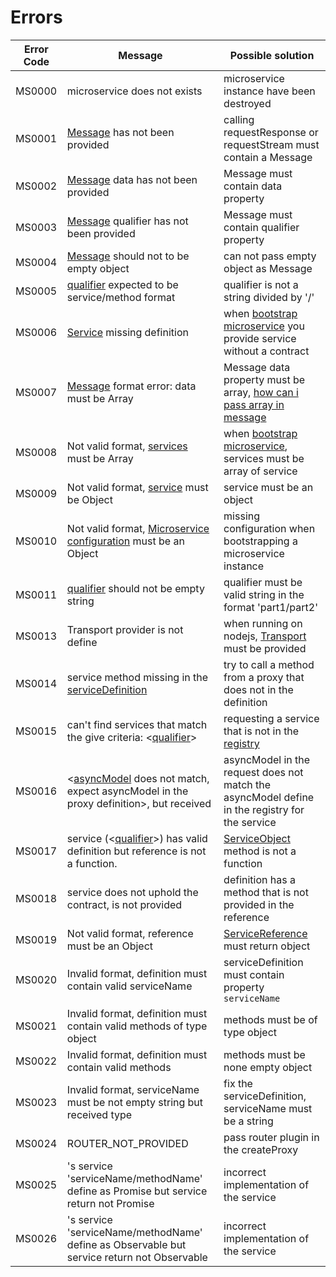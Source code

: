 # Errors

|Error Code | Message | Possible solution | 
| --- | --- | --- |
| MS0000 | microservice does not exists | microservice instance have been destroyed |
| MS0001 | [Message](#message) has not been provided | calling requestResponse or requestStream must contain a Message |
| MS0002 | [Message](#message) data has not been provided | Message must contain data property |
| MS0003 | [Message](#message) qualifier has not been provided | Message must contain qualifier property |
| MS0004 | [Message](#message) should not to be empty object | can not pass empty object as Message |
| MS0005 | [qualifier](#qualifier) expected to be service/method format | qualifier is not a string divided by '/'|
| MS0006 | [Service](#service) missing definition | when [bootstrap microservice](#bootstrap) you provide service without a contract |
| MS0007 | [Message](#message) format error: data must be Array | Message data property must be array, [how can i pass array in message](#passing-array-serviceall)|
| MS0008 | Not valid format, [services](#3-creating-microservice) must be Array | when [bootstrap microservice](#bootstrap), services must be array of service |
| MS0009 | Not valid format, [service](#service) must be Object | service must be an object|
| MS0010 | Not valid format, [Microservice configuration](#microservice) must be an Object | missing configuration when bootstrapping a microservice instance |
| MS0011 | [qualifier](#qualifier) should not be empty string | qualifier must be valid string in the format 'part1/part2'|
| MS0013 | Transport provider is not define | when running on nodejs, [Transport](#transport) must be provided|
| MS0014 | service method <methodName> missing in the [serviceDefinition](#1-define-the-service) | try to call a method from a proxy that does not in the definition|
| MS0015 | can't find services that match the give criteria: <[qualifier](#qualifier)> | requesting a service that is not in the [registry](#registry)|
| MS0016 | <[asyncModel](#asyncmodel) does not match, expect asyncModel in the proxy definition>, but received <asyncModel in the endpoint definition>| asyncModel in the request does not match the asyncModel define in the registry for the service|
| MS0017 | service (<[qualifier](#qualifier)>) has valid definition but reference is not a function.| [ServiceObject](#2-create-the-servicereference) method is not a function  |
| MS0018 | service does not uphold the contract, <serviceName> is not provided | definition has a method that is not provided in the reference |
| MS0019 | Not valid format, <serviceName> reference must be an Object | [ServiceReference](#2-create-the-servicereference) must return object|
| MS0020 | Invalid format, definition must contain valid serviceName | serviceDefinition must contain property `serviceName` |
| MS0021 | Invalid format, definition must contain valid methods of type object | methods must be of type object |
| MS0022 | Invalid format, definition must contain valid methods | methods must be none empty object |
| MS0023 | Invalid format, serviceName must be not empty string but received type <typeof serviceName> | fix the serviceDefinition, serviceName must be a string |
| MS0024 | ROUTER_NOT_PROVIDED | pass router plugin in the createProxy |
| MS0025 | <service provider>'s service 'serviceName/methodName' define as Promise but service return not Promise | incorrect implementation of the service |
| MS0026 | <service provider>'s service 'serviceName/methodName' define as Observable but service return not Observable | incorrect implementation of the service |
